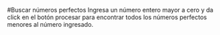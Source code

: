 #Buscar números perfectos
Ingresa un número entero mayor a cero y da click en el botón procesar para encontrar todos los números perfectos menores al número ingresado.